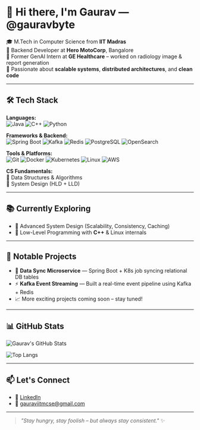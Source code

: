 # 👋 Hi there, I'm Gaurav — @gauravbyte

🎓 M.Tech in Computer Science from **IIT Madras**  
💼 Backend Developer at **Hero MotoCorp**, Bangalore  
🧠 Former GenAI Intern at **GE Healthcare** – worked on radiology image & report generation  
🚀 Passionate about **scalable systems**, **distributed architectures**, and **clean code**

---

## 🛠 Tech Stack

**Languages:**  
![Java](https://img.shields.io/badge/Java-ED8B00?style=flat&logo=java&logoColor=white)
![C++](https://img.shields.io/badge/C++-00599C?style=flat&logo=c%2B%2B&logoColor=white)
![Python](https://img.shields.io/badge/Python-3776AB?style=flat&logo=python&logoColor=white)

**Frameworks & Backend:**  
![Spring Boot](https://img.shields.io/badge/Spring%20Boot-6DB33F?style=flat&logo=spring-boot&logoColor=white)
![Kafka](https://img.shields.io/badge/Kafka-231F20?style=flat&logo=apache-kafka&logoColor=white)
![Redis](https://img.shields.io/badge/Redis-DC382D?style=flat&logo=redis&logoColor=white)
![PostgreSQL](https://img.shields.io/badge/PostgreSQL-4169E1?style=flat&logo=postgresql&logoColor=white)
![OpenSearch](https://img.shields.io/badge/OpenSearch-005EB8?style=flat&logo=elasticsearch&logoColor=white)

**Tools & Platforms:**  
![Git](https://img.shields.io/badge/Git-F05032?style=flat&logo=git&logoColor=white)
![Docker](https://img.shields.io/badge/Docker-2496ED?style=flat&logo=docker&logoColor=white)
![Kubernetes](https://img.shields.io/badge/Kubernetes-326CE5?style=flat&logo=kubernetes&logoColor=white)
![Linux](https://img.shields.io/badge/Linux-FCC624?style=flat&logo=linux&logoColor=black)
![AWS](https://img.shields.io/badge/AWS-232F3E?style=flat&logo=amazon-aws&logoColor=white)

**CS Fundamentals:**  
🧩 Data Structures & Algorithms  
🧠 System Design (HLD + LLD)

---

## 📚 Currently Exploring

- 🧱 Advanced System Design (Scalability, Consistency, Caching)
- 🧵 Low-Level Programming with **C++** & Linux internals

---

## 🌟 Notable Projects

- 🔁 **Data Sync Microservice** — Spring Boot + K8s job syncing relational DB tables  
- ⚡ **Kafka Event Streaming** — Built a real-time event pipeline using Kafka + Redis  
- 📈 More exciting projects coming soon – stay tuned!

---

## 📊 GitHub Stats

![Gaurav's GitHub Stats](https://github-readme-stats.vercel.app/api?username=gauravbyte&show_icons=true&theme=github_dark&hide_border=true&count_private=true)

![Top Langs](https://github-readme-stats.vercel.app/api/top-langs/?username=gauravbyte&layout=compact&theme=github_dark&hide_border=true)

---

## 📫 Let's Connect

- 🔗 [LinkedIn](https://www.linkedin.com/in/gauravbyte/)
- 📧 gauraviitmcse@gmail.com

---

> _"Stay hungry, stay foolish – but always stay consistent."_ ✨
